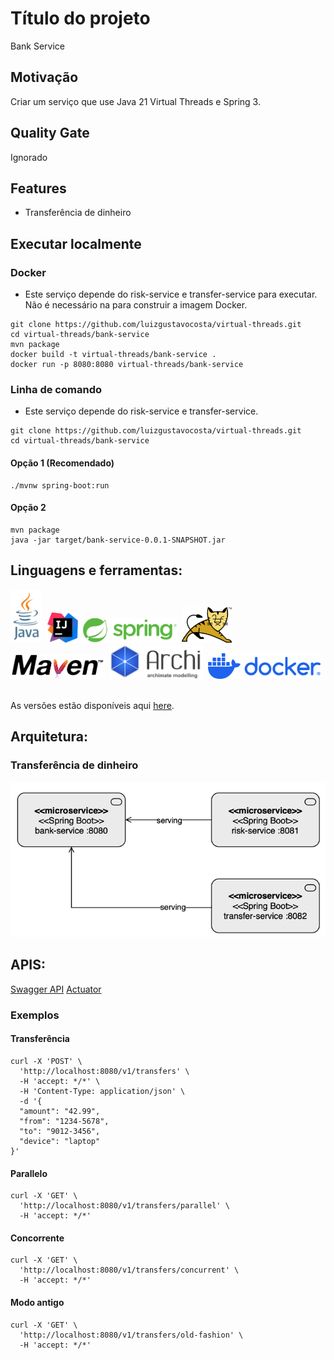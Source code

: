 # Título do projeto
Bank Service

## Motivação
Criar um serviço que use Java 21 Virtual Threads e Spring 3.

## Quality Gate
Ignorado

## Features
- Transferência de dinheiro

## Executar localmente
### Docker
- Este serviço depende do risk-service e transfer-service para executar. Não é necessário na para construir a imagem Docker.
````shell
git clone https://github.com/luizgustavocosta/virtual-threads.git
cd virtual-threads/bank-service
mvn package
docker build -t virtual-threads/bank-service .
docker run -p 8080:8080 virtual-threads/bank-service
````
### Linha de comando
- Este serviço depende do risk-service e transfer-service.
 ```shell
git clone https://github.com/luizgustavocosta/virtual-threads.git
cd virtual-threads/bank-service
````

#### Opção 1 (Recomendado)

```shell
./mvnw spring-boot:run
```

#### Opção 2
```shell
mvn package 
java -jar target/bank-service-0.0.1-SNAPSHOT.jar
 ```

## Linguagens e ferramentas:
<div>
  <img width=50px src="../resources/imgs/java-vertical.svg">&nbsp;
  <img width=50px src="../resources/imgs/Intellij.png">&nbsp;
  <img width=150px src="../resources/imgs/spring-framework.png">&nbsp;
  <img width=80px src="../resources/imgs/tomcat.png">
  <img width=150px src="../resources/imgs/maven.png">&nbsp;
  <img width=150px src="../resources/imgs/archimate.png">&nbsp;
  <img width=180px src="../resources/imgs/docker-logo-blue.svg">&nbsp;
</div>
</br>

As versões estão disponíveis aqui [here](../README_pt_BR.md).

## Arquitetura:

### Transferência de dinheiro
![img.png](../resources/imgs/bank-transfer.png)

## APIS:
[Swagger API](http://localhost:8080/swagger-ui/index.html)
[Actuator](http://localhost:8080/actuator)

### Exemplos

#### Transferência
````shell
curl -X 'POST' \
  'http://localhost:8080/v1/transfers' \
  -H 'accept: */*' \
  -H 'Content-Type: application/json' \
  -d '{
  "amount": "42.99",
  "from": "1234-5678",
  "to": "9012-3456",
  "device": "laptop"
}'
````

#### Parallelo
````shell
curl -X 'GET' \
  'http://localhost:8080/v1/transfers/parallel' \
  -H 'accept: */*'
````

#### Concorrente
````shell
curl -X 'GET' \
  'http://localhost:8080/v1/transfers/concurrent' \
  -H 'accept: */*'
````

#### Modo antigo
````shell
curl -X 'GET' \
  'http://localhost:8080/v1/transfers/old-fashion' \
  -H 'accept: */*'
````
